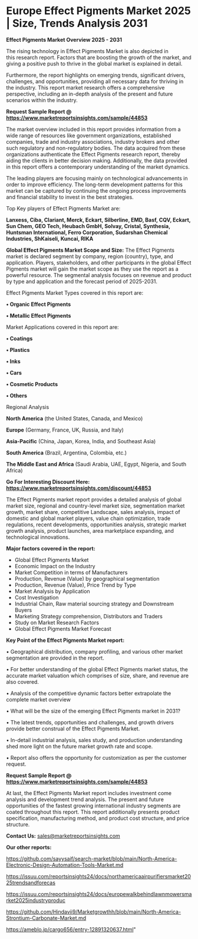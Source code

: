 # Europe Effect Pigments Market 2025 | Size, Trends Analysis 2031

<Strong> Effect Pigments Market Overview 2025 - 2031</strong>

The rising technology in Effect Pigments Market is also depicted in this research report. Factors that are boosting the growth of the market, and giving a positive push to thrive in the global market is explained in detail.

Furthermore, the report highlights on emerging trends, significant drivers, challenges, and opportunities, providing all necessary data for thriving in the industry. This report market research offers a comprehensive perspective, including an in-depth analysis of the present and future scenarios within the industry.

<strong>Request Sample Report @ <a href=https://www.marketreportsinsights.com/sample/44853>https://www.marketreportsinsights.com/sample/44853</a></strong>

The market overview included in this report provides information from a wide range of resources like government organizations, established companies, trade and industry associations, industry brokers and other such regulatory and non-regulatory bodies. The data acquired from these organizations authenticate the Effect Pigments research report, thereby aiding the clients in better decision making. Additionally, the data provided in this report offers a contemporary understanding of the market dynamics.

The leading players are focusing mainly on technological advancements in order to improve efficiency. The long-term development patterns for this market can be captured by continuing the ongoing process improvements and financial stability to invest in the best strategies.

Top Key players of Effect Pigments Market are:

<strong>Lanxess, Ciba, Clariant, Merck, Eckart, Silberline, EMD, Basf, CQV, Eckart, Sun Chem, GEO Tech, Heubach GmbH, Solvay, Cristal, Synthesia, Huntsman International, Ferro Corporation, Sudarshan Chemical Industries, ShKaiseli, Kuncai, RIKA</strong>

<strong><b>Global Effect Pigments Market Scope and Size:</b></strong>
The Effect Pigments market is declared segment by company, region (country), type, and application. Players, stakeholders, and other participants in the global Effect Pigments market will gain the market scope as they use the report as a powerful resource. The segmental analysis focuses on revenue and product by type and application and the forecast period of 2025-2031.

Effect Pigments Market Types covered in this report are:

<strong>•  Organic Effect Pigments

•  Metallic Effect Pigments</strong>

Market Applications covered in this report are:

<strong>•  Coatings

•  Plastics

•  Inks

•  Cars

•  Cosmetic Products

•  Others</strong> 

Regional Analysis

<strong>North America</strong> (the United States, Canada, and Mexico)

<strong>Europe</strong> (Germany, France, UK, Russia, and Italy)

<strong>Asia-Pacific</strong> (China, Japan, Korea, India, and Southeast Asia)

<strong>South America</strong> (Brazil, Argentina, Colombia, etc.)

<strong>The Middle East and Africa</strong> (Saudi Arabia, UAE, Egypt, Nigeria, and South Africa)

<strong>Go For Interesting Discount Here: <a href=https://www.marketreportsinsights.com/discount/44853>https://www.marketreportsinsights.com/discount/44853</a></strong>

The Effect Pigments market report provides a detailed analysis of global market size, regional and country-level market size, segmentation market growth, market share, competitive Landscape, sales analysis, impact of domestic and global market players, value chain optimization, trade regulations, recent developments, opportunities analysis, strategic market growth analysis, product launches, area marketplace expanding, and technological innovations.

<strong><b>Major factors covered in the report:</b></strong>
<ul>
  <li>Global Effect Pigments Market </li>
  <li>Economic Impact on the Industry</li>
  <li>Market Competition in terms of Manufacturers</li>
  <li>Production, Revenue (Value) by geographical segmentation</li>
  <li>Production, Revenue (Value), Price Trend by Type</li>
  <li>Market Analysis by Application</li>
  <li>Cost Investigation</li>
  <li>Industrial Chain, Raw material sourcing strategy and Downstream Buyers</li>
  <li>Marketing Strategy comprehension, Distributors and Traders</li>
  <li>Study on Market Research Factors</li>
  <li>Global Effect Pigments Market Forecast</li>
</ul>

<strong><b>Key Point of the Effect Pigments Market report:</b></strong>

• Geographical distribution, company profiling, and various other market segmentation are provided in the report.

• For better understanding of the global Effect Pigments market status, the accurate market valuation which comprises of size, share, and revenue are also covered.

• Analysis of the competitive dynamic factors better extrapolate the complete market overview

• What will be the size of the emerging Effect Pigments market in 2031?

• The latest trends, opportunities and challenges, and growth drivers provide better construal of the Effect Pigments Market.

• In-detail industrial analysis, sales study, and production understanding shed more light on the future market growth rate and scope.

• Report also offers the opportunity for customization as per the customer request.

<strong>Request Sample Report @ <a href=https://www.marketreportsinsights.com/sample/44853>https://www.marketreportsinsights.com/sample/44853</a></strong>

At last, the Effect Pigments Market report includes investment come analysis and development trend analysis. The present and future opportunities of the fastest growing international industry segments are coated throughout this report. This report additionally presents product specification, manufacturing method, and product cost structure, and price structure.

<strong>Contact Us:</strong>
sales@marketreportsinsights.com

<strong>Our other reports:</strong>

<a href=https://github.com/sayysaif/search-market/blob/main/North-America-Electronic-Design-Automation-Tools-Market.md>https://github.com/sayysaif/search-market/blob/main/North-America-Electronic-Design-Automation-Tools-Market.md</a>

<a href=https://issuu.com/reportsinsights24/docs/northamericaairpurifiersmarket2025trendsandforecas>https://issuu.com/reportsinsights24/docs/northamericaairpurifiersmarket2025trendsandforecas</a>

<a href=https://issuu.com/reportsinsights24/docs/europewalkbehindlawnmowersmarket2025industryproduc>https://issuu.com/reportsinsights24/docs/europewalkbehindlawnmowersmarket2025industryproduc</a>

<a href=https://github.com/Hindavii9/Marketgrowthh/blob/main/North-America-Strontium-Carbonate-Market.md>https://github.com/Hindavii9/Marketgrowthh/blob/main/North-America-Strontium-Carbonate-Market.md</a>

<a href=https://ameblo.jp/cargo656/entry-12891320637.html>https://ameblo.jp/cargo656/entry-12891320637.html</a>"
